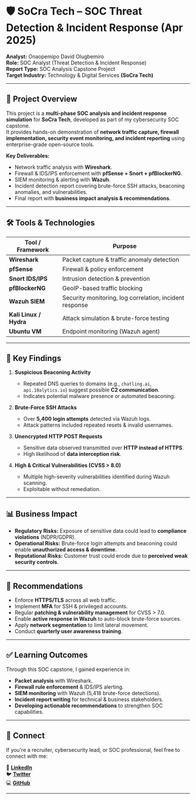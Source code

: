 # 🛡️ SoCra Tech – SOC Threat Detection & Incident Response (Apr 2025)

**Analyst:** Onaopemipo David Olugbemiro  
**Role:** SOC Analyst (Threat Detection & Incident Response)  
**Report Type:** SOC Analysis Capstone Project  
**Target Industry:** Technology & Digital Services **(SoCra Tech)**  

---

## 🧠 Project Overview

This project is a **multi-phase SOC analysis and incident response simulation** for **SoCra Tech**, developed as part of my cybersecurity SOC capstone.  
It provides hands-on demonstration of **network traffic capture, firewall implementation, security event monitoring, and incident reporting** using enterprise-grade open-source tools.  

**Key Deliverables:**
- Network traffic analysis with **Wireshark**.  
- Firewall & IDS/IPS enforcement with **pfSense + Snort + pfBlockerNG**.  
- SIEM monitoring & alerting with **Wazuh**.  
- Incident detection report covering brute-force SSH attacks, beaconing anomalies, and vulnerabilities.  
- Final report with **business impact analysis & recommendations**.  

---

## 🛠️ Tools & Technologies

| Tool / Framework | Purpose |
|------------------|---------|
| **Wireshark** | Packet capture & traffic anomaly detection |
| **pfSense** | Firewall & policy enforcement |
| **Snort IDS/IPS** | Intrusion detection & prevention |
| **pfBlockerNG** | GeoIP-based traffic blocking |
| **Wazuh SIEM** | Security monitoring, log correlation, incident response |
| **Kali Linux / Hydra** | Attack simulation & brute-force testing |
| **Ubuntu VM** | Endpoint monitoring (Wazuh agent) |

---

## 🚨 Key Findings

1. **Suspicious Beaconing Activity**  
   - Repeated DNS queries to domains (e.g., `chatling.ai`, `api.10alytics.io`) suggest possible **C2 communication**.  
   - Indicates potential malware presence or automated beaconing.  

2. **Brute-Force SSH Attacks**  
   - Over **5,400 login attempts** detected via Wazuh logs.  
   - Attack patterns included repeated resets & invalid usernames.  

3. **Unencrypted HTTP POST Requests**  
   - Sensitive data observed transmitted over **HTTP instead of HTTPS**.  
   - High likelihood of **data interception risk**.  

4. **High & Critical Vulnerabilities (CVSS > 8.0)**  
   - Multiple high-severity vulnerabilities identified during Wazuh scanning.  
   - Exploitable without remediation.  

---

## 📊 Business Impact

- **Regulatory Risks:** Exposure of sensitive data could lead to **compliance violations** (NDPR/GDPR).  
- **Operational Risks:** Brute-force login attempts and beaconing could enable **unauthorized access & downtime**.  
- **Reputational Risks:** Customer trust could erode due to **perceived weak security controls**.  

---

## 🚀 Recommendations

- Enforce **HTTPS/TLS** across all web traffic.  
- Implement **MFA** for SSH & privileged accounts.  
- Regular **patching & vulnerability management** for CVSS > 7.0.  
- Enable **active response in Wazuh** to auto-block brute-force sources.  
- Apply **network segmentation** to limit lateral movement.  
- Conduct **quarterly user awareness training**.  

---

## ✅ Learning Outcomes

Through this SOC capstone, I gained experience in:  
- **Packet analysis** with Wireshark.  
- **Firewall rule enforcement** & IDS/IPS alerting.  
- **SIEM monitoring** with Wazuh (5,418 brute-force detections).  
- **Incident report writing** for technical & business stakeholders.  
- **Developing actionable recommendations** to strengthen SOC capabilities.  

---

## 🤝 Connect

If you're a recruiter, cybersecurity lead, or SOC professional, feel free to connect with me:

📍 **[LinkedIn](https://www.linkedin.com/in/onaopemipo-olugbemiro-1b377828b/)**  
🐦 **[Twitter](https://x.com/itzonaope)**  
💻 **[GitHub](https://github.com/LyticOnaope)**  

---
